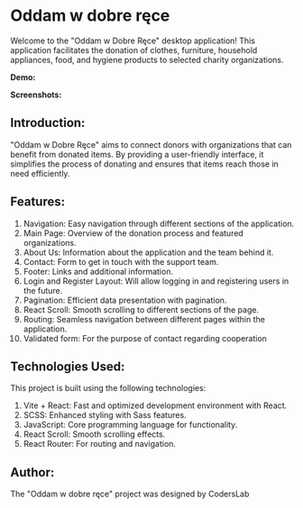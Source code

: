 # Oddam w dobre ręce
Welcome to the "Oddam w Dobre Ręce" desktop application! This application facilitates the donation of clothes, furniture, household appliances, food, and hygiene products to selected charity organizations.

**Demo:** 

**Screenshots:**

## Introduction:

"Oddam w Dobre Ręce" aims to connect donors with organizations that can benefit from donated items. By providing a user-friendly interface, it simplifies the process of donating and ensures that items reach those in need efficiently.

## Features:

1. Navigation: Easy navigation through different sections of the application.
2. Main Page: Overview of the donation process and featured organizations.
3. About Us: Information about the application and the team behind it.
4. Contact: Form to get in touch with the support team.
5. Footer: Links and additional information.
6. Login and Register Layout: Will allow logging in and registering users in the future.
7. Pagination: Efficient data presentation with pagination.
8. React Scroll: Smooth scrolling to different sections of the page.
9. Routing: Seamless navigation between different pages within the application.
10. Validated form: For the purpose of contact regarding cooperation

## Technologies Used:

This project is built using the following technologies:

1. Vite + React: Fast and optimized development environment with React.
2. SCSS: Enhanced styling with Sass features.
3. JavaScript: Core programming language for functionality.
4. React Scroll: Smooth scrolling effects.
5. React Router: For routing and navigation.
   

## Author:

The "Oddam w dobre ręce" project was designed by CodersLab
